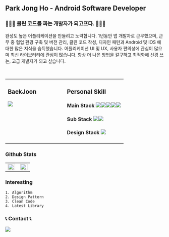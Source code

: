 ## **Park Jong Ho - Android Software Developer**

### 🧑🏻‍💻 클린 코드를 짜는 개발자가 되고프다. 🧑🏻‍💻
완성도 높은 어플리케이션을 만들려고 노력합니다. 1년동안 앱 개발자로 근무했으며, 근무 중 협업 환경 구축 및 버전 관리, 클린 코드 작성, 디자인 패턴과 Android 및 IOS 에 대한 많은 지식을 습득했습니다. 어플리케이션 UI 및 UX, 사용자 편의성에 관심이 많으며 최신 라이브러리에 관심이 많습니다. 항상 더 나은 방법을 갈구하고 최적화에 신경 쓰는, 고급 개발자가 되고 싶습니다.  

<br/>

<table><tr><td valign="top" width="50%">
  
### BaekJoon
  
<img align='top' src="http://mazassumnida.wtf/api/generate_badge?boj=as00098">
  </td><td valign="top" width="100%">
  <div align="left">
    
### Personal Skill
    
#### Main Stack <img src="https://img.shields.io/badge/Android-3ddc84?style=square&logo=Android Studio&logoColor=ffffff"/><img src="https://img.shields.io/badge/Java-007396?style=square&logo=Java&logoColor=ffffff"/><img src="https://img.shields.io/badge/Kotlin-7f52ff?style=square&logo=Kotlin&logoColor=ffffff"/><img src="https://img.shields.io/badge/Swift-fa7343?style=square&logo=Swift&logoColor=ffffff"/><img src="https://img.shields.io/badge/Xcode-147efb?style=square&logo=Xcode&logoColor=ffffff"/>
#### Sub Stack <img src="https://img.shields.io/badge/C-a8b9cc?style=square&logo=C&logoColor=ffffff"/><img src="https://img.shields.io/badge/C++-00599c?style=square&logo=C++&logoColor=ffffff"/>
#### Design Stack <img src="https://img.shields.io/badge/Adobe XD-ff61f6?style=square&logo=Adobe XD&logoColor=ffffff"/>
    
</div>  

</td></tr></table>

### Github Stats  
<table><tr><td valign="top" width="50%">

<img src="https://github-readme-stats.vercel.app/api?username=HoJongPark&show_icons=true&count_private=true&hide_border=true" align="left" style="width: 100%" />

</td><td valign="top" width="50%">

<img src="https://github-readme-stats.vercel.app/api/top-langs/?username=HoJongPark&hide_border=true&layout=compact" align="left" style="width: 100%" />
</td></tr></table>

### Interesting
<pre><code>1. Algorithm
2. Design Pattern
3. Clean Code
4. Latest Library
</code></pre>
### 📞 Contact 📞
<a href="mailto:pjh00098@gmail.com" target="_blank"><img src="https://img.shields.io/badge/pjh00098@gmail.com-ffffff?style=square&logo=Gmail&logoColor=EA4335"/></a>
